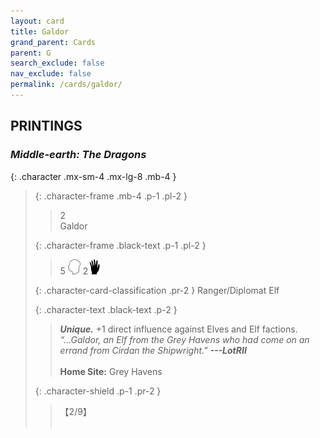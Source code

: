 ```yaml
---
layout: card
title: Galdor
grand_parent: Cards
parent: G
search_exclude: false
nav_exclude: false
permalink: /cards/galdor/
---
```


## PRINTINGS


### _Middle-earth: The Dragons_

{: .character .mx-sm-4 .mx-lg-8 .mb-4 }
> {: .character-frame .mb-4 .p-1 .pl-2 }
> > <div class="card-mp">2</div>
> > <div class="character-card-name">Galdor</div>
>
> {: .character-frame .black-text .p-1 .pl-2 }
> > 5 ![](/assets/images/mind.svg) 2![](/assets/images/di.svg)
>
> {: .character-card-classification .pr-2 }
> Ranger/Diplomat Elf
>
> {: .character-text .black-text .p-2 }
> > _**Unique.**_ +1 direct influence against Elves and Elf factions. <br>_“...Galdor, an Elf from the Grey Havens who had come on an errand from Cirdan the Shipwright."_ ***---&NoBreak;LotRII***  <br><br>**Home Site:** Grey Havens 
>
> {: .character-shield .p-1 .pr-2 }
> > <div class="card-shield">【2/9】</div>
> > <div class="card-corruption">&nbsp;</div>
